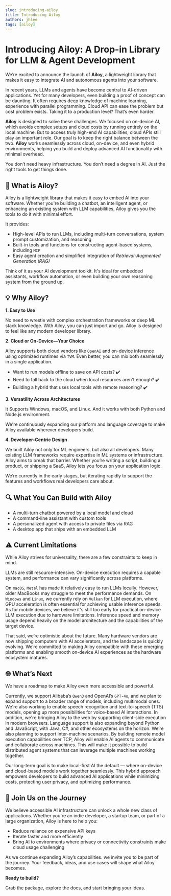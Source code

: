 ```yaml
---
slug: introducing-ailoy
title: Introducing Ailoy
authors: jhlee
tags: [ailoy]
---
```


# Introducing Ailoy: A Drop-in Library for LLM & Agent Development

We’re excited to announce the launch of **Ailoy**, a lightweight library that makes it easy to integrate AI and autonomous agents into your software.

In recent years, LLMs and agents have become central to AI-driven applications.
Yet for many developers, even building a proof of concept can be daunting.
It often requires deep knowledge of machine learning, experience with parallel programming.
Cloud API can ease the problem but cost problem exists.
Taking it to a production level? That’s even harder.

<!-- truncate -->

**Ailoy** is designed to solve these challenges.
We focused on on-device AI, which avoids complex setups and cloud costs by running entirely on the local machine.
But to access truly high-end AI capabilities, cloud APIs still play an important role.
Our goal is to keep the right balance between the two.
**Ailoy** works seamlessly across cloud, on-device, and even hybrid environments, helping you build and deploy advanced AI functionality with minimal overhead.

You don’t need heavy infrastructure. You don’t need a degree in AI. Just the right tools to get things done.

## 🚀 What is Ailoy?

Ailoy is a lightweight library that makes it easy to embed AI into your software.
Whether you're building a chatbot, an intelligent agent, or enhancing an existing system with LLM capabilities, Ailoy gives you the tools to do it with minimal effort.

It provides:

- High-level APIs to run LLMs, including multi-turn conversations, system prompt customization, and reasoning
- Built-in tools and functions for constructing agent-based systems, including `MCP`
- Easy agent creation and simplified integration of *Retrieval-Augmented Generation (RAG)*

Think of it as your AI development toolkit.
It's ideal for embedded assistants, workflow automation, or even building your own reasoning system from the ground up.

## 💡 Why Ailoy?

**1. Easy to Use**

No need to wrestle with complex orchestration frameworks or deep ML stack knowledge. With Ailoy, you can just import and go.
Ailoy is designed to feel like any modern developer library.

**2. Cloud or On-Device—Your Choice**

Ailoy supports both cloud vendors like `OpenAI` and on-device inference using optimized runtimes via `TVM`.
Even better, you can mix both seamlessly in a single application.

- Want to run models offline to save on API costs? ✔️
- Need to fall back to the cloud when local resources aren't enough? ✔️
- Building a hybrid that uses local tools with remote reasoning? ✔️

**3. Versatility Across Architectures**

It Supports Windows, macOS, and Linux.
And it works with both Python and Node.js environment.

We're continuously expanding our platform and language coverage to make Ailoy available wherever developers build.

**4. Developer-Centric Design**

We built Ailoy not only for ML engineers, but also all developers.
Many existing LLM frameworks require expertise in ML systems or infrastructure.
Ailoy aims to break that barrier.
Whether you’re writing a script, building a product, or shipping a SaaS, Ailoy lets you focus on your application logic.

We’re currently in the early stages, but iterating rapidly to support the features and workflows real developers care about.

## 🔍 What You Can Build with Ailoy

- A multi-turn chatbot powered by a local model and cloud
- A command-line assistant with custom tools
- A personalized agent with access to private files via RAG
- A desktop app that ships with an embedded LLM

## ⚠️ Current Limitations

While Ailoy strives for universality, there are a few constraints to keep in mind.

LLMs are still resource-intensive.
On-device execution requires a capable system, and performance can vary significantly across platforms.

On `macOS`, `Metal` has made it relatively easy to run LLMs locally.
However, older MacBooks may struggle to meet the performance demands.
On `Windows` and `Linux`, we currently rely on `Vulkan` for LLM execution, where GPU acceleration is often essential for achieving usable inference speeds.
As for mobile devices, we believe it's still too early for practical on-device LLM execution due to hardware limitations.
Inference speed and memory usage depend heavily on the model architecture and the capabilities of the target device.

That said, we’re optimistic about the future.
Many hardware vendors are now shipping computers with AI accelerators, and the landscape is quickly evolving.
We’re committed to making Ailoy compatible with these emerging platforms and enabling smooth on-device AI experiences as the hardware ecosystem matures.

## 🌐 What’s Next

We have a roadmap to make Ailoy even more accessible and powerful.

Currently, we support Alibaba’s `Qwen3` and OpenAI’s `GPT-4o`, and we plan to expand support to a broader range of models, including multimodal ones. 
We're also working to enable speech recognition and text-to-speech (TTS) models, opening up more possibilities for voice-based AI interactions.
In addition, we're bringing Ailoy to the web by supporting client-side execution in modern browsers.
Language support is also expanding beyond Python and JavaScript, with Java, C#, and other ecosystems on the horizon.
We’re also planning to support inter-machine scenarios.
By building remote model execution capabilities over TCP, Ailoy will enable AI agents to communicate and collaborate across machines.
This will make it possible to build distributed agent systems that can leverage multiple machines working together.

Our long-term goal is to make local-first AI the default — where on-device and cloud-based models work together seamlessly.
This hybrid approach empowers developers to build advanced AI applications while minimizing costs, protecting user privacy, and optimizing performance.

## 🤝 Join Us on the Journey

We believe accessible AI infrastructure can unlock a whole new class of applications. Whether you're an indie developer, a startup team, or part of a large organization, Ailoy is here to help you:
- Reduce reliance on expensive API keys
- Iterate faster and more efficiently
- Bring AI to environments where privacy or connectivity constraints make cloud usage challenging

As we continue expanding Ailoy’s capabilities.
we invite you to be part of the journey. Your feedback, ideas, and use cases will shape what Ailoy becomes.

**Ready to build?**

Grab the package, explore the docs, and start bringing your ideas.

